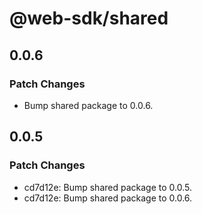 # @web-sdk/shared

## 0.0.6

### Patch Changes

- Bump shared package to 0.0.6.

## 0.0.5

### Patch Changes

- cd7d12e: Bump shared package to 0.0.5.
- cd7d12e: Bump shared package to 0.0.6.
